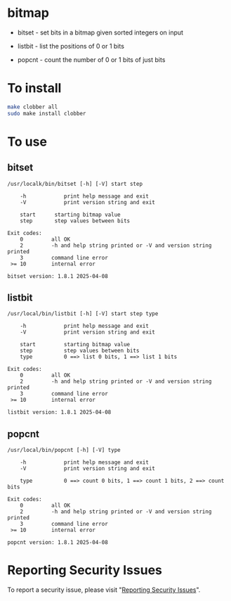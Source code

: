# bitmap

* bitset - set bits in a bitmap given sorted integers on input

* listbit - list the positions of 0 or 1 bits

* popcnt - count the number of 0 or 1 bits of just bits


# To install

```sh
make clobber all
sudo make install clobber
```


# To use


## bitset

```
/usr/localk/bin/bitset [-h] [-V] start step

    -h            print help message and exit
    -V            print version string and exit

    start	   starting bitmap value
    step	   step values between bits

Exit codes:
    0         all OK
    2         -h and help string printed or -V and version string printed
    3         command line error
 >= 10        internal error

bitset version: 1.8.1 2025-04-08
```


## listbit

```
/usr/local/bin/listbit [-h] [-V] start step type

    -h            print help message and exit
    -V            print version string and exit

    start         starting bitmap value
    step          step values between bits
    type          0 ==> list 0 bits, 1 ==> list 1 bits

Exit codes:
    0         all OK
    2         -h and help string printed or -V and version string printed
    3         command line error
 >= 10        internal error

listbit version: 1.8.1 2025-04-08
```


## popcnt

```
/usr/local/bin/popcnt [-h] [-V] type

    -h            print help message and exit
    -V            print version string and exit

    type          0 ==> count 0 bits, 1 ==> count 1 bits, 2 ==> count bits

Exit codes:
    0         all OK
    2         -h and help string printed or -V and version string printed
    3         command line error
 >= 10        internal error

popcnt version: 1.8.1 2025-04-08
```


# Reporting Security Issues

To report a security issue, please visit "[Reporting Security Issues](https://github.com/lcn2/bitmap/security/policy)".
